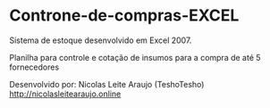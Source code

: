 # Controne-de-compras-EXCEL
Sistema de estoque desenvolvido em Excel 2007. 

Planilha para controle e cotação de insumos para a compra de até 5 fornecedores


Desenvolvido por: Nicolas Leite Araujo (TeshoTesho)
http://nicolasleitearaujo.online
